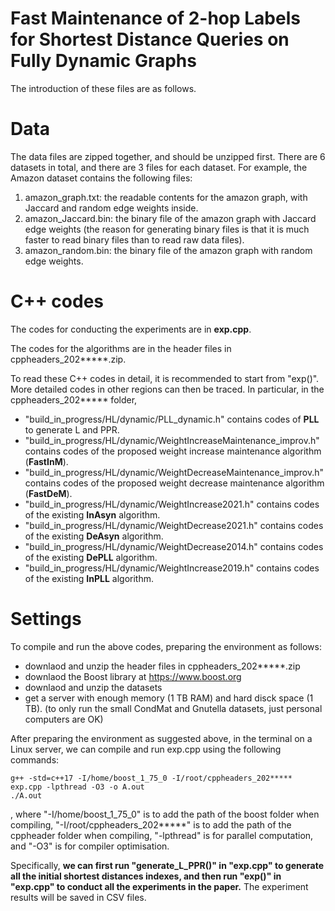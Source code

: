 # Fast Maintenance of 2-hop Labels for Shortest Distance Queries on Fully Dynamic Graphs

The introduction of these files are as follows. 


# Data

The data files are zipped together, and should be unzipped first. There are 6 datasets in total, and there are 3 files for each dataset. For example, the Amazon dataset contains the following files: 
1. amazon_graph.txt: the readable contents for the amazon graph, with Jaccard and random edge weights inside.
2. amazon_Jaccard.bin: the binary file of the amazon graph with Jaccard edge weights (the reason for generating binary files is that it is much faster to read binary files than to read raw data files).
3. amazon_random.bin: the binary file of the amazon graph with random edge weights.



# C++ codes 

The codes for conducting the experiments are in <b>exp.cpp</b>. 

The codes for the algorithms are in the header files in cppheaders_202*****.zip.

To read these C++ codes in detail, it is recommended to start from "exp()". More detailed codes in other regions can then be traced. In particular, in the cppheaders_202***** folder,
- "build_in_progress/HL/dynamic/PLL_dynamic.h" contains codes of <b>PLL</b> to generate L and PPR.
- "build_in_progress/HL/dynamic/WeightIncreaseMaintenance_improv.h" contains codes of the proposed weight increase maintenance algorithm (<b>FastInM</b>).
- "build_in_progress/HL/dynamic/WeightDecreaseMaintenance_improv.h" contains codes of the proposed weight decrease maintenance algorithm (<b>FastDeM</b>).
- "build_in_progress/HL/dynamic/WeightIncrease2021.h" contains codes of the existing <b>InAsyn</b> algorithm.
- "build_in_progress/HL/dynamic/WeightDecrease2021.h" contains codes of the existing <b>DeAsyn</b> algorithm.
- "build_in_progress/HL/dynamic/WeightDecrease2014.h" contains codes of the existing <b>DePLL</b> algorithm.
- "build_in_progress/HL/dynamic/WeightIncrease2019.h" contains codes of the existing <b>InPLL</b> algorithm.



# Settings

To compile and run the above codes, preparing the environment as follows:

- downlaod and unzip the header files in cppheaders_202*****.zip
- downlaod the Boost library at https://www.boost.org
- downlaod and unzip the datasets
- get a server with enough memory (1 TB RAM) and hard disck space (1 TB). (to only run the small CondMat and Gnutella datasets, just personal computers are OK)

After preparing the environment as suggested above, in the terminal on a Linux server, we can compile and run exp.cpp using the following commands:
```
g++ -std=c++17 -I/home/boost_1_75_0 -I/root/cppheaders_202***** exp.cpp -lpthread -O3 -o A.out
./A.out
```
, where "-I/home/boost_1_75_0" is to add the path of the boost folder when compiling, "-I/root/cppheaders_202*****" is to add the path of the cppheader folder when compiling, "-lpthread" is for parallel computation, and "-O3" is for compiler optimisation.

Specifically, <b>we can first run "generate_L_PPR()" in "exp.cpp" to generate all the initial shortest distances indexes, and then run "exp()" in "exp.cpp" to conduct all the experiments in the paper.</b> The experiment results will be saved in CSV files.

